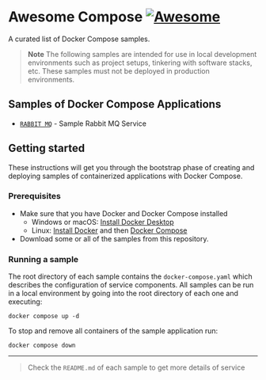 # Awesome Compose [![Awesome](https://awesome.re/badge.svg)](https://awesome.re)

 A curated list of Docker Compose samples.

 > **Note**
> The following samples are intended for use in local development environments such as project setups, tinkering with software stacks, etc. These samples must not be deployed in production environments.

## Samples of Docker Compose Applications

- [`RABBIT MQ`](./rabbit-mq) - Sample Rabbit MQ Service 

## Getting started

These instructions will get you through the bootstrap phase of creating and
deploying samples of containerized applications with Docker Compose.

### Prerequisites

- Make sure that you have Docker and Docker Compose installed
  - Windows or macOS:
    [Install Docker Desktop](https://www.docker.com/get-started)
  - Linux: [Install Docker](https://www.docker.com/get-started) and then
    [Docker Compose](https://github.com/docker/compose)
- Download some or all of the samples from this repository.

### Running a sample

The root directory of each sample contains the `docker-compose.yaml` which
describes the configuration of service components. All samples can be run in
a local environment by going into the root directory of each one and executing:

```console
docker compose up -d
```

To stop and remove all containers of the sample application run:
```console
docker compose down
```
---
 
> Check the `README.md` of each sample to get more details of service

